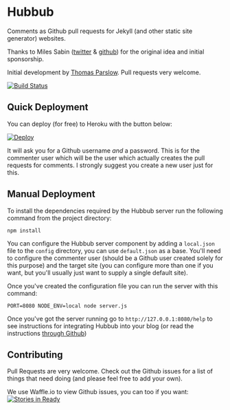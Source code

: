 Hubbub
======

Comments as Github pull requests for Jekyll (and other static site generator) websites.

Thanks to Miles Sabin ([twitter](https://twitter.com/milessabin) & [github](https://github.com/milessabin)) for the original idea and initial sponsorship. 

Initial development by [Thomas Parslow](http://almostobsolete.net). Pull requests very welcome.

[![Build Status](https://travis-ci.org/almost/hubbub.svg)](https://travis-ci.org/almost/hubbub) 

Quick Deployment
----------------

You can deploy (for free) to Heroku with the button below:

[![Deploy](https://www.herokucdn.com/deploy/button.png)](https://heroku.com/deploy?template=https://github.com/almost/hubbub)

It will ask you for a Github username *and* a password. This is for the commenter user which will be the user which actually creates the pull requests for comments. I strongly suggest you create a new user just for this.

Manual Deployment
-----------------

To install the dependencies required by the Hubbub server run the following command from the project directory:

```
npm install
```

You can configure the Hubbub server component by adding a `local.json` file to the `config` directory, you can use `default.json` as a base. You'll need to configure the commenter user (should be a Github user created solely for this purpose) and the target site (you can configure more than one if you want, but you'll usually just want to supply a single default site).

Once you've created the configuration file you can run the server with this command:

```
PORT=8080 NODE_ENV=local node server.js
```

Once you've got the server running go to `http://127.0.0.1:8080/help`
to see instructions for integrating Hubbub into your blog (or read the instructions [through Github](https://github.com/almost/hubbub/blob/master/pages/help.md))

Contributing
------------

Pull Requests are very welcome. Check out the Github issues for a list of things that need doing (and please feel free to add your own).

We use Waffle.io to view Github issues, you can too if you want: [![Stories in Ready](https://badge.waffle.io/almost/hubbub.png?label=ready&title=Ready)](https://waffle.io/almost/hubbub)
